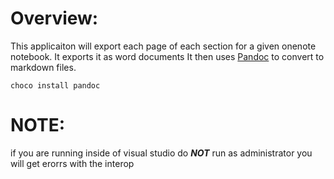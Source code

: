 ﻿# Overview:
This applicaiton will export each page of each section for a given onenote notebook.
It exports it as word documents
It then uses [Pandoc](https://pandoc.org/) to convert to markdown files.

	choco install pandoc

# NOTE:
if you are running inside of visual studio do ***NOT*** run as administrator you will get erorrs with the interop
